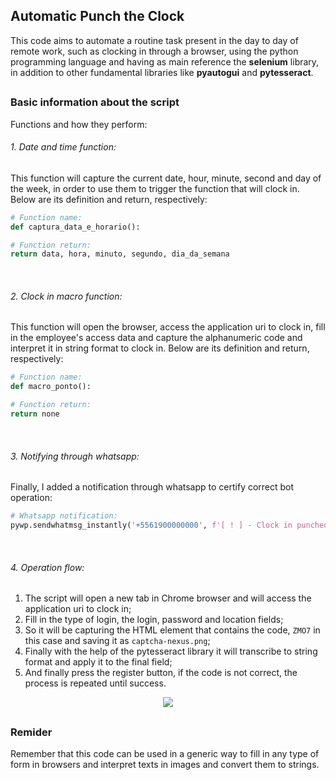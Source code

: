 ## Automatic Punch the Clock

This code aims to automate a routine task present in the day to day of remote work, such as clocking in through a browser, using the python programming language and having as main reference the **selenium** library, in addition to other fundamental libraries like **pyautogui** and **pytesseract**.

##

### Basic information about the script

Functions and how they perform:

###### 1. Date and time function:
This function will capture the current date, hour, minute, second and day of the week, in order to use them to trigger the function that will clock in. Below are its definition and return, respectively:
```python
# Function name:
def captura_data_e_horario():
```

```python
# Function return:
return data, hora, minuto, segundo, dia_da_semana
```

<br>

###### 2. Clock in macro function:
This function will open the browser, access the application uri to clock in, fill in the employee's access data and capture the alphanumeric code and interpret it in string format to clock in. Below are its definition and return, respectively:
```python
# Function name:
def macro_ponto():
```

```python
# Function return:
return none
```

<br>

###### 3. Notifying through whatsapp:
Finally, I added a notification through whatsapp to certify correct bot operation:
```python
# Whatsapp notification:
pywp.sendwhatmsg_instantly('+5561900000000', f'[ ! ] - Clock in punched at {hora}:{minuto}:{segundo} in {data}.', 15, True, 5);
```

<br>

###### 4. Operation flow:

1. The script will open a new tab in Chrome browser and will access the application uri to clock in;
2. Fill in the type of login, the login, password and location fields;
3. So it will be capturing the HTML element that contains the code, ``` ZMO7 ``` in this case and saving it as ``` captcha-nexus.png ```;
4. Finally with the help of the pytesseract library it will transcribe to string format and apply it to the final field;
5. And finally press the register button, if the code is not correct, the process is repeated until success.

<p align="center">
    <img src="https://user-images.githubusercontent.com/96185134/225167796-055a24a8-700f-43b2-af6c-7856323993ac.png">

</p>

##

### Remider

Remember that this code can be used in a generic way to fill in any type of form in browsers and interpret texts in images and convert them to strings.
